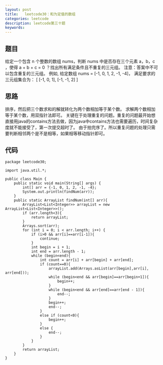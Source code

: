 ```yaml
---
layout: post
title:   leetcode30：和为定值的数组
categories: leetcode
description: leetcode第三十题
keywords: 
---
```



## 题目

给定一个包含 n 个整数的数组 nums，判断 nums 中是否存在三个元素 a，b，c ，使得 a + b + c = 0 ？找出所有满足条件且不重复的三元组。
注意：答案中不可以包含重复的三元组。
例如, 给定数组 nums = [-1, 0, 1, 2, -1, -4]，
满足要求的三元组集合为：
[
 [-1, 0, 1],
 [-1, -1, 2]
]



## 思路

排序，然后把三个数求和的解就转化为两个数相加等于某个数。
求解两个数相加等于某个数，用双指针法即可。
关键在于处理重复的问题。重复的问题最开始想直接用java的contains方法去做，因为java中contains方法也需要遍历，时间复杂度就不能接受了，第一次提交超时了。
由于拍完序了。所以重复问题的处理只需要判断相邻两个是不是相等，如果相等移动指针即可。

## 代码



	package leetcode30;
	
	import java.util.*;
	
	public class Main {
	    public static void main(String[] args) {
	        int[] arr = {-1, 0, 1, 2, -1, -4};
	        System.out.println(findNum(arr));
	    }
	    public static ArrayList findNum(int[] arr){
	        ArrayList<List<Integer>> arrayList = new ArrayList<List<Integer>>();
	        if (arr.length<3){
	            return arrayList;
	        }
	        Arrays.sort(arr);
	        for (int i = 0; i < arr.length; i++) {
	            if (i>0 && arr[i]==arr[i-1]){
	                continue;
	            }
	            int begin = i + 1;
	            int end = arr.length - 1;
	            while (begin<end){
	                int count = arr[i] + arr[begin] + arr[end];
	                if (count==0){
	                    arrayList.add(Arrays.asList(arr[begin],arr[i], arr[end]));
	                    while (begin<end && arr[begin]==arr[begin+1]){
	                        begin++;
	                    }
	                    while (begin<end && arr[end]==arr[end - 1]){
	                        end--;
	                    }
	                    begin++;
	                    end--;
	                }
	                else if (count<0){
	                    begin++;
	                }
	                else {
	                    end--;
	                }
	            }
	        }
	        return arrayList;
	    }
	}
	
